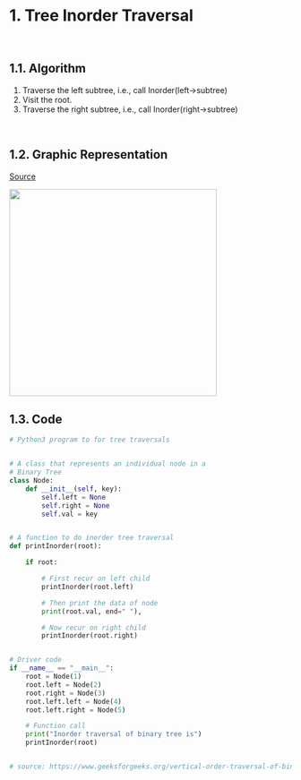 # 1. Tree Inorder Traversal

<br/>

## 1.1. Algorithm

1. Traverse the left subtree, i.e., call Inorder(left->subtree)
1. Visit the root.
1. Traverse the right subtree, i.e., call Inorder(right->subtree)

<br/>

## 1.2. Graphic Representation

[Source](https://builtin.com/software-engineering-perspectives/tree-traversal)

<img alt="" src="https://builtin.com/sites/www.builtin.com/files/inline-images/2_tree-traversal.gif" style="width: 370px;" />


<br/>

## 1.3. Code
```python
# Python3 program to for tree traversals


# A class that represents an individual node in a
# Binary Tree
class Node:
	def __init__(self, key):
		self.left = None
		self.right = None
		self.val = key


# A function to do inorder tree traversal
def printInorder(root):

	if root:

		# First recur on left child
		printInorder(root.left)

		# Then print the data of node
		print(root.val, end=" "),

		# Now recur on right child
		printInorder(root.right)


# Driver code
if __name__ == "__main__":
	root = Node(1)
	root.left = Node(2)
	root.right = Node(3)
	root.left.left = Node(4)
	root.left.right = Node(5)

	# Function call
	print("Inorder traversal of binary tree is")
	printInorder(root)


# source: https://www.geeksforgeeks.org/vertical-order-traversal-of-binary-tree-using-map/

```
